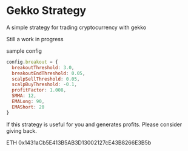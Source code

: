 # Gekko Strategy
A simple strategy for trading cryptocurrency with gekko

Still a work in progress

sample config
```javascript
config.breakout = {
  breakoutThreshold: 3.0,
  breakoutEndThreshold: 0.05,
  scalpSellThreshold: 0.05,
  scalpBuyThreshold: -0.1,
  profitFactor: 1.008,
  SMMA: 12,
  EMALong: 90,
  EMAShort: 20
}
```


If this strategy is useful for you and generates profits. Please consider giving back.

ETH 0x1431aCb5E413B5AB3D13002127cE43B8266E3B5b